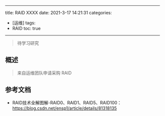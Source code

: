 ----
title: RAID XXXX
date: 2021-3-17 14:21:31
categories: 
- [运维]
tags: 
- RAID
toc: true
----

> 待学习研究

## 概述

> 来自运维团队申请采购 RAID


## 参考文档

- RAID技术全解图解-RAID0、RAID1、RAID5、RAID100：https://blog.csdn.net/ensp1/article/details/81318135